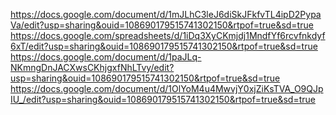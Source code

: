 https://docs.google.com/document/d/1mJLhC3leJ6diSkJFkfvTL4ipD2PypaVa/edit?usp=sharing&ouid=108690179515741302150&rtpof=true&sd=true
https://docs.google.com/spreadsheets/d/1iDq3XyCKmjdj1MndfYf6rcvfnkdyf6xT/edit?usp=sharing&ouid=108690179515741302150&rtpof=true&sd=true
https://docs.google.com/document/d/1paJLq-NKmngDnJACXwsCKhjgxfNhLTvy/edit?usp=sharing&ouid=108690179515741302150&rtpof=true&sd=true
https://docs.google.com/document/d/1OlYoM4u4MwvjY0xjZiKsTVA_O9QJpIU_/edit?usp=sharing&ouid=108690179515741302150&rtpof=true&sd=true
